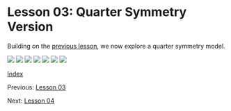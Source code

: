 # Lesson 03: Quarter Symmetry Version

Building on the [previous lesson](lesson_03.md), we now explore a quarter symmetry model.

![](fig/lesson_03_qtr_sym_001.png)
![](fig/lesson_03_qtr_sym_002.png)
![](fig/lesson_03_qtr_sym_003.png)
![](fig/lesson_03_qtr_sym_004.png)
![](fig/lesson_03_qtr_sym_005.png)
![](fig/lesson_03_qtr_sym_006.png)
![](fig/lesson_03_qtr_sym_007.png)

[Index](README.md)

Previous: [Lesson 03](lesson_03.md)

Next: [Lesson 04](lesson_04.md)
